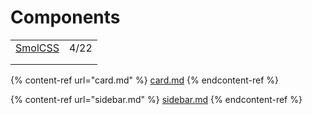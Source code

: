 # Components

|                                |      |
| ------------------------------ | ---- |
| [SmolCSS](https://smolcss.dev) | 4/22 |
|                                |      |
|                                |      |

{% content-ref url="card.md" %}
[card.md](card.md)
{% endcontent-ref %}

{% content-ref url="sidebar.md" %}
[sidebar.md](sidebar.md)
{% endcontent-ref %}

